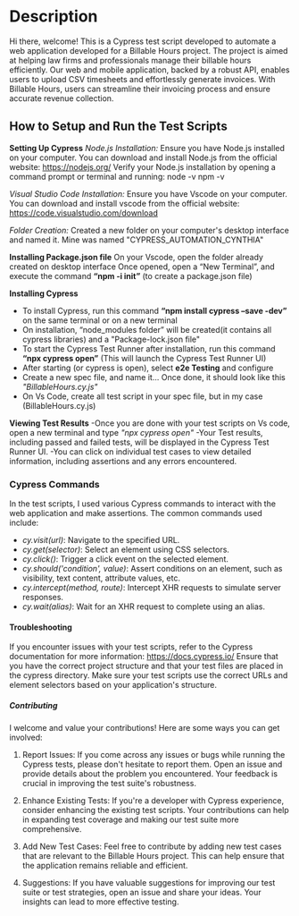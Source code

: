 # Description
Hi there, welcome! 
This is a Cypress test script developed to automate a web application developed for a Billable Hours project. 
The project is aimed at helping law firms and professionals manage their billable hours efficiently. Our web and mobile application, backed by a robust API, enables users to upload CSV timesheets and effortlessly generate invoices. With Billable Hours, users can streamline their invoicing process and ensure accurate revenue collection. 

## How to Setup and Run the Test Scripts
**Setting Up Cypress**
*Node.js Installation:*
Ensure you have Node.js installed on your computer. You can download and install Node.js from the official website: https://nodejs.org/
Verify your Node.js installation by opening a command prompt or terminal and running:
node -v
npm -v

*Visual Studio Code Installation:*
Ensure you have Vscode on your computer. You can download and install vscode from the official website: https://code.visualstudio.com/download

*Folder Creation:*
Created a new folder on your computer's desktop interface and named it. Mine was named "CYPRESS_AUTOMATION_CYNTHIA" 

**Installing Package.json file**
On your Vscode, open the folder already created on  desktop interface
Once opened, open a “New Terminal”, and execute the command **“npm -i init”** (to create a package.json file)

**Installing Cypress** 
- To install Cypress, run this command **“npm install cypress –save -dev”** on the same terminal or on a new terminal
- On installation, “node_modules  folder” will be created(it contains all cypress libraries) and a "Package-lock.json file"
- To start the Cypress Test Runner after installation, run this command **“npx cypress open”** (This will launch the Cypress Test Runner UI)
- After starting (or cypress is open), select **e2e Testing** and configure
- Create a new spec file, and name it... Once done, it should look like this *"BillableHours.cy.js"*
- On Vs Code, create all test script in your spec file, but in my case (BillableHours.cy.js)

**Viewing Test Results**
-Once you are done with your test scripts on Vs code, open a new terminal and type *"npx cypress open"*
-Your Test results, including passed and failed tests, will be displayed in the Cypress Test Runner UI.
-You can click on individual test cases to view detailed information, including assertions and any errors encountered.


### Cypress Commands
In the test scripts, I used various Cypress commands to interact with the web application and make assertions. The common commands used include:
- *cy.visit(url)*: Navigate to the specified URL.
- *cy.get(selector)*: Select an element using CSS selectors.
- *cy.click()*: Trigger a click event on the selected element.
- *cy.should('condition', value)*: Assert conditions on an element, such as visibility, text content, attribute values, etc.
- *cy.intercept(method, route)*: Intercept XHR requests to simulate server responses.
- *cy.wait(alias)*: Wait for an XHR request to complete using an alias.


#### Troubleshooting
If you encounter issues with your test scripts, refer to the Cypress documentation for more information: https://docs.cypress.io/
Ensure that you have the correct project structure and that your test files are placed in the cypress directory.
Make sure your test scripts use the correct URLs and element selectors based on your application's structure.

##### Contributing
I welcome and value your contributions! 
Here are some ways you can get involved:

1. Report Issues: If you come across any issues or bugs while running the Cypress tests, please don't hesitate to report them. Open an issue and provide details about the problem you encountered. Your feedback is crucial in improving the test suite's robustness.

2. Enhance Existing Tests: If you're a developer with Cypress experience, consider enhancing the existing test scripts. Your contributions can help in expanding test coverage and making our test suite more comprehensive.

3. Add New Test Cases: Feel free to contribute by adding new test cases that are relevant to the Billable Hours project. This can help ensure that the application remains reliable and efficient.

4. Suggestions: If you have valuable suggestions for improving our test suite or test strategies, open an issue and share your ideas. Your insights can lead to more effective testing.





